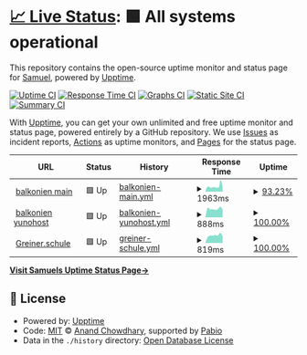 # [📈 Live Status](https://quizilkend.github.io/balkonien_uptime/): <!--live status--> **🟩 All systems operational**

This repository contains the open-source uptime monitor and status page for [Samuel](https://github.com/quizilkend), powered by [Upptime](https://github.com/upptime/upptime).

[![Uptime CI](https://github.com/quizilkend/balkonien_uptime/workflows/Uptime%20CI/badge.svg)](https://github.com/quizilkend/balkonien_uptime/actions?query=workflow%3A%22Uptime+CI%22)
[![Response Time CI](https://github.com/quizilkend/balkonien_uptime/workflows/Response%20Time%20CI/badge.svg)](https://github.com/quizilkend/balkonien_uptime/actions?query=workflow%3A%22Response+Time+CI%22)
[![Graphs CI](https://github.com/quizilkend/balkonien_uptime/workflows/Graphs%20CI/badge.svg)](https://github.com/quizilkend/balkonien_uptime/actions?query=workflow%3A%22Graphs+CI%22)
[![Static Site CI](https://github.com/quizilkend/balkonien_uptime/workflows/Static%20Site%20CI/badge.svg)](https://github.com/quizilkend/balkonien_uptime/actions?query=workflow%3A%22Static+Site+CI%22)
[![Summary CI](https://github.com/quizilkend/balkonien_uptime/workflows/Summary%20CI/badge.svg)](https://github.com/quizilkend/balkonien_uptime/actions?query=workflow%3A%22Summary+CI%22)

With [Upptime](https://upptime.js.org), you can get your own unlimited and free uptime monitor and status page, powered entirely by a GitHub repository. We use [Issues](https://github.com/quizilkend/balkonien_uptime/issues) as incident reports, [Actions](https://github.com/quizilkend/balkonien_uptime/actions) as uptime monitors, and [Pages](https://quizilkend.github.io/balkonien_uptime/) for the status page.

<!--start: status pages-->
<!-- This summary is generated by Upptime (https://github.com/upptime/upptime) -->
<!-- Do not edit this manually, your changes will be overwritten -->
<!-- prettier-ignore -->
| URL | Status | History | Response Time | Uptime |
| --- | ------ | ------- | ------------- | ------ |
| <img alt="" src="https://icons.duckduckgo.com/ip3/balkonien.org.ico" height="13"> [balkonien main](https://balkonien.org) | 🟩 Up | [balkonien-main.yml](https://github.com/quizilkend/balkonien_uptime/commits/HEAD/history/balkonien-main.yml) | <details><summary><img alt="Response time graph" src="./graphs/balkonien-main/response-time-week.png" height="20"> 1963ms</summary><br><a href="https://quizilkend.github.io/balkonien_uptime/history/balkonien-main"><img alt="Response time 2023" src="https://img.shields.io/endpoint?url=https%3A%2F%2Fraw.githubusercontent.com%2Fquizilkend%2Fbalkonien_uptime%2FHEAD%2Fapi%2Fbalkonien-main%2Fresponse-time.json"></a><br><a href="https://quizilkend.github.io/balkonien_uptime/history/balkonien-main"><img alt="24-hour response time 1835" src="https://img.shields.io/endpoint?url=https%3A%2F%2Fraw.githubusercontent.com%2Fquizilkend%2Fbalkonien_uptime%2FHEAD%2Fapi%2Fbalkonien-main%2Fresponse-time-day.json"></a><br><a href="https://quizilkend.github.io/balkonien_uptime/history/balkonien-main"><img alt="7-day response time 1963" src="https://img.shields.io/endpoint?url=https%3A%2F%2Fraw.githubusercontent.com%2Fquizilkend%2Fbalkonien_uptime%2FHEAD%2Fapi%2Fbalkonien-main%2Fresponse-time-week.json"></a><br><a href="https://quizilkend.github.io/balkonien_uptime/history/balkonien-main"><img alt="30-day response time 1881" src="https://img.shields.io/endpoint?url=https%3A%2F%2Fraw.githubusercontent.com%2Fquizilkend%2Fbalkonien_uptime%2FHEAD%2Fapi%2Fbalkonien-main%2Fresponse-time-month.json"></a><br><a href="https://quizilkend.github.io/balkonien_uptime/history/balkonien-main"><img alt="1-year response time 2023" src="https://img.shields.io/endpoint?url=https%3A%2F%2Fraw.githubusercontent.com%2Fquizilkend%2Fbalkonien_uptime%2FHEAD%2Fapi%2Fbalkonien-main%2Fresponse-time-year.json"></a></details> | <details><summary><a href="https://quizilkend.github.io/balkonien_uptime/history/balkonien-main">93.23%</a></summary><a href="https://quizilkend.github.io/balkonien_uptime/history/balkonien-main"><img alt="All-time uptime 99.67%" src="https://img.shields.io/endpoint?url=https%3A%2F%2Fraw.githubusercontent.com%2Fquizilkend%2Fbalkonien_uptime%2FHEAD%2Fapi%2Fbalkonien-main%2Fuptime.json"></a><br><a href="https://quizilkend.github.io/balkonien_uptime/history/balkonien-main"><img alt="24-hour uptime 100.00%" src="https://img.shields.io/endpoint?url=https%3A%2F%2Fraw.githubusercontent.com%2Fquizilkend%2Fbalkonien_uptime%2FHEAD%2Fapi%2Fbalkonien-main%2Fuptime-day.json"></a><br><a href="https://quizilkend.github.io/balkonien_uptime/history/balkonien-main"><img alt="7-day uptime 93.23%" src="https://img.shields.io/endpoint?url=https%3A%2F%2Fraw.githubusercontent.com%2Fquizilkend%2Fbalkonien_uptime%2FHEAD%2Fapi%2Fbalkonien-main%2Fuptime-week.json"></a><br><a href="https://quizilkend.github.io/balkonien_uptime/history/balkonien-main"><img alt="30-day uptime 98.44%" src="https://img.shields.io/endpoint?url=https%3A%2F%2Fraw.githubusercontent.com%2Fquizilkend%2Fbalkonien_uptime%2FHEAD%2Fapi%2Fbalkonien-main%2Fuptime-month.json"></a><br><a href="https://quizilkend.github.io/balkonien_uptime/history/balkonien-main"><img alt="1-year uptime 99.67%" src="https://img.shields.io/endpoint?url=https%3A%2F%2Fraw.githubusercontent.com%2Fquizilkend%2Fbalkonien_uptime%2FHEAD%2Fapi%2Fbalkonien-main%2Fuptime-year.json"></a></details>
| <img alt="" src="https://icons.duckduckgo.com/ip3/yunohost.balkonien.org.ico" height="13"> [balkonien yunohost](https://yunohost.balkonien.org) | 🟩 Up | [balkonien-yunohost.yml](https://github.com/quizilkend/balkonien_uptime/commits/HEAD/history/balkonien-yunohost.yml) | <details><summary><img alt="Response time graph" src="./graphs/balkonien-yunohost/response-time-week.png" height="20"> 888ms</summary><br><a href="https://quizilkend.github.io/balkonien_uptime/history/balkonien-yunohost"><img alt="Response time 994" src="https://img.shields.io/endpoint?url=https%3A%2F%2Fraw.githubusercontent.com%2Fquizilkend%2Fbalkonien_uptime%2FHEAD%2Fapi%2Fbalkonien-yunohost%2Fresponse-time.json"></a><br><a href="https://quizilkend.github.io/balkonien_uptime/history/balkonien-yunohost"><img alt="24-hour response time 1057" src="https://img.shields.io/endpoint?url=https%3A%2F%2Fraw.githubusercontent.com%2Fquizilkend%2Fbalkonien_uptime%2FHEAD%2Fapi%2Fbalkonien-yunohost%2Fresponse-time-day.json"></a><br><a href="https://quizilkend.github.io/balkonien_uptime/history/balkonien-yunohost"><img alt="7-day response time 888" src="https://img.shields.io/endpoint?url=https%3A%2F%2Fraw.githubusercontent.com%2Fquizilkend%2Fbalkonien_uptime%2FHEAD%2Fapi%2Fbalkonien-yunohost%2Fresponse-time-week.json"></a><br><a href="https://quizilkend.github.io/balkonien_uptime/history/balkonien-yunohost"><img alt="30-day response time 880" src="https://img.shields.io/endpoint?url=https%3A%2F%2Fraw.githubusercontent.com%2Fquizilkend%2Fbalkonien_uptime%2FHEAD%2Fapi%2Fbalkonien-yunohost%2Fresponse-time-month.json"></a><br><a href="https://quizilkend.github.io/balkonien_uptime/history/balkonien-yunohost"><img alt="1-year response time 994" src="https://img.shields.io/endpoint?url=https%3A%2F%2Fraw.githubusercontent.com%2Fquizilkend%2Fbalkonien_uptime%2FHEAD%2Fapi%2Fbalkonien-yunohost%2Fresponse-time-year.json"></a></details> | <details><summary><a href="https://quizilkend.github.io/balkonien_uptime/history/balkonien-yunohost">100.00%</a></summary><a href="https://quizilkend.github.io/balkonien_uptime/history/balkonien-yunohost"><img alt="All-time uptime 100.00%" src="https://img.shields.io/endpoint?url=https%3A%2F%2Fraw.githubusercontent.com%2Fquizilkend%2Fbalkonien_uptime%2FHEAD%2Fapi%2Fbalkonien-yunohost%2Fuptime.json"></a><br><a href="https://quizilkend.github.io/balkonien_uptime/history/balkonien-yunohost"><img alt="24-hour uptime 100.00%" src="https://img.shields.io/endpoint?url=https%3A%2F%2Fraw.githubusercontent.com%2Fquizilkend%2Fbalkonien_uptime%2FHEAD%2Fapi%2Fbalkonien-yunohost%2Fuptime-day.json"></a><br><a href="https://quizilkend.github.io/balkonien_uptime/history/balkonien-yunohost"><img alt="7-day uptime 100.00%" src="https://img.shields.io/endpoint?url=https%3A%2F%2Fraw.githubusercontent.com%2Fquizilkend%2Fbalkonien_uptime%2FHEAD%2Fapi%2Fbalkonien-yunohost%2Fuptime-week.json"></a><br><a href="https://quizilkend.github.io/balkonien_uptime/history/balkonien-yunohost"><img alt="30-day uptime 100.00%" src="https://img.shields.io/endpoint?url=https%3A%2F%2Fraw.githubusercontent.com%2Fquizilkend%2Fbalkonien_uptime%2FHEAD%2Fapi%2Fbalkonien-yunohost%2Fuptime-month.json"></a><br><a href="https://quizilkend.github.io/balkonien_uptime/history/balkonien-yunohost"><img alt="1-year uptime 100.00%" src="https://img.shields.io/endpoint?url=https%3A%2F%2Fraw.githubusercontent.com%2Fquizilkend%2Fbalkonien_uptime%2FHEAD%2Fapi%2Fbalkonien-yunohost%2Fuptime-year.json"></a></details>
| <img alt="" src="https://icons.duckduckgo.com/ip3/greiner.schule.ico" height="13"> [Greiner.schule](https://greiner.schule) | 🟩 Up | [greiner-schule.yml](https://github.com/quizilkend/balkonien_uptime/commits/HEAD/history/greiner-schule.yml) | <details><summary><img alt="Response time graph" src="./graphs/greiner-schule/response-time-week.png" height="20"> 819ms</summary><br><a href="https://quizilkend.github.io/balkonien_uptime/history/greiner-schule"><img alt="Response time 840" src="https://img.shields.io/endpoint?url=https%3A%2F%2Fraw.githubusercontent.com%2Fquizilkend%2Fbalkonien_uptime%2FHEAD%2Fapi%2Fgreiner-schule%2Fresponse-time.json"></a><br><a href="https://quizilkend.github.io/balkonien_uptime/history/greiner-schule"><img alt="24-hour response time 939" src="https://img.shields.io/endpoint?url=https%3A%2F%2Fraw.githubusercontent.com%2Fquizilkend%2Fbalkonien_uptime%2FHEAD%2Fapi%2Fgreiner-schule%2Fresponse-time-day.json"></a><br><a href="https://quizilkend.github.io/balkonien_uptime/history/greiner-schule"><img alt="7-day response time 819" src="https://img.shields.io/endpoint?url=https%3A%2F%2Fraw.githubusercontent.com%2Fquizilkend%2Fbalkonien_uptime%2FHEAD%2Fapi%2Fgreiner-schule%2Fresponse-time-week.json"></a><br><a href="https://quizilkend.github.io/balkonien_uptime/history/greiner-schule"><img alt="30-day response time 767" src="https://img.shields.io/endpoint?url=https%3A%2F%2Fraw.githubusercontent.com%2Fquizilkend%2Fbalkonien_uptime%2FHEAD%2Fapi%2Fgreiner-schule%2Fresponse-time-month.json"></a><br><a href="https://quizilkend.github.io/balkonien_uptime/history/greiner-schule"><img alt="1-year response time 840" src="https://img.shields.io/endpoint?url=https%3A%2F%2Fraw.githubusercontent.com%2Fquizilkend%2Fbalkonien_uptime%2FHEAD%2Fapi%2Fgreiner-schule%2Fresponse-time-year.json"></a></details> | <details><summary><a href="https://quizilkend.github.io/balkonien_uptime/history/greiner-schule">100.00%</a></summary><a href="https://quizilkend.github.io/balkonien_uptime/history/greiner-schule"><img alt="All-time uptime 100.00%" src="https://img.shields.io/endpoint?url=https%3A%2F%2Fraw.githubusercontent.com%2Fquizilkend%2Fbalkonien_uptime%2FHEAD%2Fapi%2Fgreiner-schule%2Fuptime.json"></a><br><a href="https://quizilkend.github.io/balkonien_uptime/history/greiner-schule"><img alt="24-hour uptime 100.00%" src="https://img.shields.io/endpoint?url=https%3A%2F%2Fraw.githubusercontent.com%2Fquizilkend%2Fbalkonien_uptime%2FHEAD%2Fapi%2Fgreiner-schule%2Fuptime-day.json"></a><br><a href="https://quizilkend.github.io/balkonien_uptime/history/greiner-schule"><img alt="7-day uptime 100.00%" src="https://img.shields.io/endpoint?url=https%3A%2F%2Fraw.githubusercontent.com%2Fquizilkend%2Fbalkonien_uptime%2FHEAD%2Fapi%2Fgreiner-schule%2Fuptime-week.json"></a><br><a href="https://quizilkend.github.io/balkonien_uptime/history/greiner-schule"><img alt="30-day uptime 100.00%" src="https://img.shields.io/endpoint?url=https%3A%2F%2Fraw.githubusercontent.com%2Fquizilkend%2Fbalkonien_uptime%2FHEAD%2Fapi%2Fgreiner-schule%2Fuptime-month.json"></a><br><a href="https://quizilkend.github.io/balkonien_uptime/history/greiner-schule"><img alt="1-year uptime 100.00%" src="https://img.shields.io/endpoint?url=https%3A%2F%2Fraw.githubusercontent.com%2Fquizilkend%2Fbalkonien_uptime%2FHEAD%2Fapi%2Fgreiner-schule%2Fuptime-year.json"></a></details>

<!--end: status pages-->

[**Visit Samuels Uptime Status Page→**](https://quizilkend.github.io/balkonien_uptime/)

## 📄 License

- Powered by: [Upptime](https://github.com/upptime/upptime)
- Code: [MIT](./LICENSE) © [Anand Chowdhary](https://anandchowdhary.com), supported by [Pabio](https://pabio.com)
- Data in the `./history` directory: [Open Database License](https://opendatacommons.org/licenses/odbl/1-0/)
